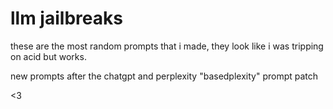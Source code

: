 # llm jailbreaks

these are the most random prompts that i made, they look like i was tripping on acid but works.

new prompts after the chatgpt and perplexity "basedplexity" prompt patch

<3
